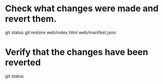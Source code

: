# Check what changes were made and revert them.
git status
git restore web/index.html web/manifest.json
# Verify that the changes have been reverted
git status